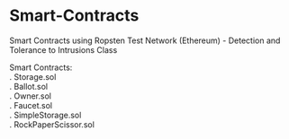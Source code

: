 # Smart-Contracts
Smart Contracts using Ropsten Test Network (Ethereum) - Detection and Tolerance to Intrusions Class

Smart Contracts:  
 . Storage.sol  
 . Ballot.sol  
 . Owner.sol  
 . Faucet.sol  
 . SimpleStorage.sol  
 . RockPaperScissor.sol  
